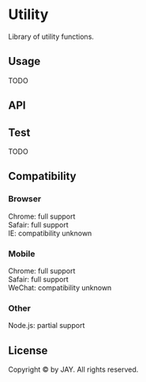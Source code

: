 # Utility
Library of utility functions.

## Usage

TODO

## API


## Test

TODO

## Compatibility
### Browser
Chrome: full support  
Safair: full support  
IE: compatibility unknown  

### Mobile
Chrome: full support  
Safair: full support  
WeChat: compatibility unknown  

### Other
Node.js: partial support  

## License
Copyright © by JAY. All rights reserved.